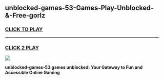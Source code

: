 
## unblocked-games-53-Games-Play-Unblocked-&-Free-gorlz
<h3>
<a href="https://premium76.site?title=unblocked-games-53&ref=24A">CLICK TO PLAY</a></h3>
<hr>

<h3>
<a href="https://premium76.site?title=unblocked-games-53&ref=24A">CLICK 2 PLAY</a>
  
</h3>

<a href="https://premium76.site?title=unblocked-games-53&ref=24A"><img src="https://clearcache.store/games.png"></a>


**unblocked-games-53 games unblocked: Your Gateway to Fun and Accessible Online Gaming**
